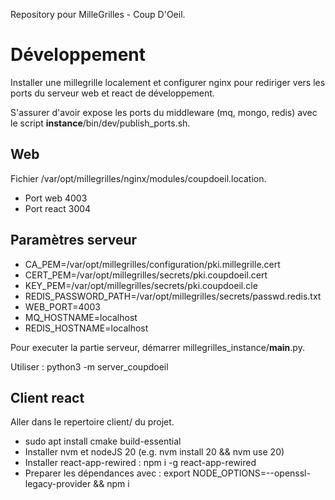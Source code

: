 Repository pour MilleGrilles - Coup D'Oeil.

# Développement

Installer une millegrille localement et configurer nginx pour rediriger vers les ports du serveur web et react 
de développement.

S'assurer d'avoir expose les ports du middleware (mq, mongo, redis) avec le script **instance**/bin/dev/publish_ports.sh.

## Web

Fichier /var/opt/millegrilles/nginx/modules/coupdoeil.location.

- Port web 4003
- Port react 3004

## Paramètres serveur

- CA_PEM=/var/opt/millegrilles/configuration/pki.millegrille.cert
- CERT_PEM=/var/opt/millegrilles/secrets/pki.coupdoeil.cert
- KEY_PEM=/var/opt/millegrilles/secrets/pki.coupdoeil.cle
- REDIS_PASSWORD_PATH=/var/opt/millegrilles/secrets/passwd.redis.txt
- WEB_PORT=4003
- MQ_HOSTNAME=localhost
- REDIS_HOSTNAME=localhost

Pour executer la partie serveur, démarrer millegrilles_instance/__main__.py. 

Utiliser : python3 -m server_coupdoeil

## Client react

Aller dans le repertoire client/ du projet.

- sudo apt install cmake build-essential
- Installer nvm et nodeJS 20 (e.g. nvm install 20 && nvm use 20)
- Installer react-app-rewired : npm i -g react-app-rewired
- Preparer les dépendances avec : export NODE_OPTIONS=--openssl-legacy-provider && npm i
